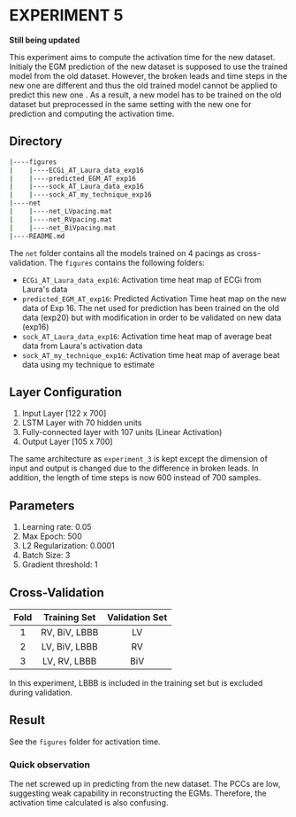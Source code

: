 # **EXPERIMENT 5**
**Still being updated**

This experiment aims to compute the activation time for the new dataset. Initialy the EGM prediction of the new dataset is supposed to use the trained model from the old dataset. However, the broken leads and time steps in the new one are different and thus the old trained model cannot be applied to predict this new one . As a result, a new model has to be trained on the old dataset but preprocessed in the same setting with the new one for prediction and computing the activation time.

## **Directory**
```bash
|----figures
|    |----ECGi_AT_Laura_data_exp16
|    |----predicted_EGM_AT_exp16
|    |----sock_AT_Laura_data_exp16
|    |----sock_AT_my_technique_exp16
|----net
|    |----net_LVpacing.mat
|    |----net_RVpacing.mat
|    |----net_BiVpacing.mat
|----README.md
```
The `net` folder contains all the models trained on 4 pacings as cross-validation. The `figures` contains the following folders:
+ `ECGi_AT_Laura_data_exp16`: Activation time heat map of ECGi from Laura's data 
+ `predicted_EGM_AT_exp16`: Predicted Activation Time heat map on the new data of Exp 16. The net used for prediction has been trained on the old data (exp20) but with modification in order to be validated on new data (exp16)
+ `sock_AT_Laura_data_exp16`: Activation time heat map of average beat data from Laura's activation data 
+ `sock_AT_my_technique_exp16`: Activation time heat map of average beat data using my technique to estimate

## **Layer Configuration**
1. Input Layer [122 x 700]
2. LSTM Layer with 70 hidden units
3. Fully-connected layer with 107 units (Linear Activation)
4. Output Layer [105 x 700]

The same architecture as `experiment_3` is kept except the dimension of input and output is changed due to the difference in broken leads. In addition, the length of time steps is now 600 instead of 700 samples.

## **Parameters**
1. Learning rate: 0.05
2. Max Epoch: 500
3. L2 Regularization: 0.0001
4. Batch Size: 3 
5. Gradient threshold: 1

## **Cross-Validation**
|**Fold** |**Training Set**|**Validation Set**|
|:-------:|:--------------:|:----------------:|
|1        |RV, BiV, LBBB   |LV                |
|2        |LV, BiV, LBBB   |RV                |
|3        |LV, RV, LBBB    |BiV               |

In this experiment, LBBB is included in the training set but is excluded during validation.

## **Result**
See the `figures` folder for activation time.

### **Quick observation**
The net screwed up in predicting from the new dataset. The PCCs are low, suggesting weak capability in reconstructing the EGMs. Therefore, the activation time calculated is also confusing.